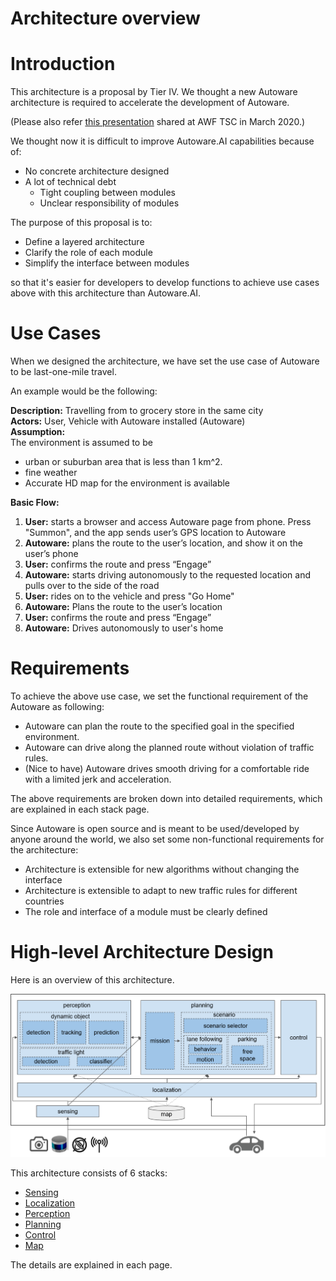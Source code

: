 Architecture overview
======================

# Introduction

This architecture is a proposal by Tier IV. We thought a new Autoware architecture is required to accelerate the development of Autoware.

(Please also refer [this presentation](https://discourse.ros.org/uploads/short-url/woUU7TGLPXFCTJLtht11rJ0SqCL.pdf) shared  at AWF TSC in March 2020.)

We thought now it is difficult to improve Autoware.AI capabilities because of:
- No concrete architecture designed
- A lot of technical debt
	- Tight coupling between modules
	- Unclear responsibility of modules

The purpose of this proposal is to:
- Define a layered architecture
- Clarify the role of each module
- Simplify the interface between modules

so that it's easier for developers to develop functions to achieve use cases above with this architecture than Autoware.AI.

# Use Cases
When we designed the architecture, we have set the use case of Autoware to be last-one-mile travel. 

An example would be the following:


**Description:** Travelling from to grocery store in the same city  
**Actors:** User, Vehicle with Autoware installed (Autoware)  
**Assumption:**  
The environment is assumed to be 
- urban or suburban area that is less than 1 km^2.
- fine weather
- Accurate HD map for the environment is available

**Basic Flow:**  
1. **User:** starts a browser and access Autoware page from phone. Press "Summon", and the app sends user’s GPS location to Autoware
2. **Autoware:** plans the route to the user’s location, and show it on the user’s phone
3. **User:** confirms the route and press “Engage”
4. **Autoware:** starts driving autonomously to the requested location and pulls over to the side of the road
5. **User:** rides on to the vehicle and press "Go Home"
6. **Autoware:** Plans the route to the user’s location
7. **User:** confirms the route and press “Engage”
8. **Autoware:** Drives autonomously to user's home

# Requirements
To achieve the above use case, we set the functional requirement of the Autoware as following:
- Autoware can plan the route to the specified goal in the specified environment.
- Autoware can drive along the planned route without violation of traffic rules.
- (Nice to have) Autoware drives smooth driving for a comfortable ride with a limited jerk and acceleration.

The above requirements are broken down into detailed requirements, which are explained in each stack page.

Since Autoware is open source and is meant to be used/developed by anyone around the world, we also set some non-functional requirements for the architecture:
- Architecture is extensible for new algorithms without changing the interface
- Architecture is extensible to adapt to new traffic rules for different countries
- The role and interface of a module must be clearly defined

# High-level Architecture Design
Here is an overview of this architecture.

![Overview](/design/img/Overview_2.svg)

This architecture consists of 6 stacks:
- [Sensing](/Sensing/Sensing.md)
- [Localization](Localization/Localization.md)
- [Perception](Perception/Perception.md)
- [Planning](Perception/Perception.md)
- [Control](Control/Control.md)
- [Map](Map/Map.md)

The details are explained in each page. 

